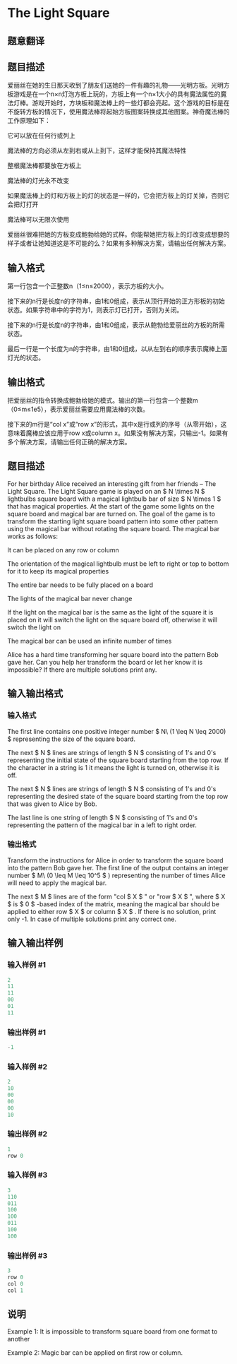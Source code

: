 # The Light Square

## 题意翻译

## 题目描述

爱丽丝在她的生日那天收到了朋友们送她的一件有趣的礼物——光明方板。光明方板游戏是在一个n×n灯泡方板上玩的，方板上有一个n×1大小的具有魔法属性的魔法灯棒。游戏开始时，方块板和魔法棒上的一些灯都会亮起。这个游戏的目标是在不旋转方板的情况下，使用魔法棒将起始方板图案转换成其他图案。神奇魔法棒的工作原理如下：

它可以放在任何行或列上

魔法棒的方向必须从左到右或从上到下，这样才能保持其魔法特性

整根魔法棒都要放在方板上

魔法棒的灯光永不改变

如果魔法棒上的灯和方板上的灯的状态是一样的，它会把方板上的灯关掉，否则它会把灯打开

魔法棒可以无限次使用

爱丽丝很难把她的方板变成鲍勃给她的式样。你能帮她把方板上的灯改变成想要的样子或者让她知道这是不可能的么？如果有多种解决方案，请输出任何解决方案。

## 输入格式

第一行包含一个正整数n（1≤n≤2000），表示方板的大小。

接下来的n行是长度n的字符串，由1和0组成，表示从顶行开始的正方形板的初始状态。如果字符串中的字符为1，则表示灯已打开，否则为关闭。

接下来的n行是长度n的字符串，由1和0组成，表示从鲍勃给爱丽丝的方板的所需状态。

最后一行是一个长度为n的字符串，由1和0组成，以从左到右的顺序表示魔棒上面灯光的状态。

## 输出格式

把爱丽丝的指令转换成鲍勃给她的模式。输出的第一行包含一个整数m（0≤m≤1e5），表示爱丽丝需要应用魔法棒的次数。

接下来的m行是“col x”或“row x”的形式，其中x是行或列的序号（从零开始），这意味着魔棒应该应用于row x或column x。如果没有解决方案，只输出-1。如果有多个解决方案，请输出任何正确的解决方案。

## 题目描述

For her birthday Alice received an interesting gift from her friends – The Light Square. The Light Square game is played on an $ N \times N $ lightbulbs square board with a magical lightbulb bar of size $ N \times 1 $ that has magical properties. At the start of the game some lights on the square board and magical bar are turned on. The goal of the game is to transform the starting light square board pattern into some other pattern using the magical bar without rotating the square board. The magical bar works as follows:

It can be placed on any row or column

The orientation of the magical lightbulb must be left to right or top to bottom for it to keep its magical properties

The entire bar needs to be fully placed on a board

The lights of the magical bar never change

If the light on the magical bar is the same as the light of the square it is placed on it will switch the light on the square board off, otherwise it will switch the light on

The magical bar can be used an infinite number of times

Alice has a hard time transforming her square board into the pattern Bob gave her. Can you help her transform the board or let her know it is impossible? If there are multiple solutions print any.

## 输入输出格式

### 输入格式

The first line contains one positive integer number $ N\ (1 \leq N \leq 2000) $ representing the size of the square board.

The next $ N $ lines are strings of length $ N $ consisting of 1's and 0's representing the initial state of the square board starting from the top row. If the character in a string is 1 it means the light is turned on, otherwise it is off.

The next $ N $ lines are strings of length $ N $ consisting of 1's and 0's representing the desired state of the square board starting from the top row that was given to Alice by Bob.

The last line is one string of length $ N $ consisting of 1's and 0's representing the pattern of the magical bar in a left to right order.

### 输出格式

Transform the instructions for Alice in order to transform the square board into the pattern Bob gave her. The first line of the output contains an integer number $ M\ (0 \leq M \leq 10^5 $ ) representing the number of times Alice will need to apply the magical bar.

The next $ M $ lines are of the form "col $ X $ " or "row $ X $ ", where $ X $ is $ 0 $ -based index of the matrix, meaning the magical bar should be applied to either row $ X $ or column $ X $ . If there is no solution, print only -1. In case of multiple solutions print any correct one.

## 输入输出样例

### 输入样例 #1

```cpp
2
11
11
00
01
11

```
### 输出样例 #1

```cpp
-1

```
### 输入样例 #2

```cpp
2
10
00
00
00
10

```
### 输出样例 #2

```cpp
1
row 0

```
### 输入样例 #3

```cpp
3
110
011
100
100
011
100
100

```
### 输出样例 #3

```cpp
3
row 0
col 0
col 1

```
## 说明

Example 1: It is impossible to transform square board from one format to another

Example 2: Magic bar can be applied on first row or column.

